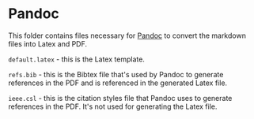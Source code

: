 # Pandoc

This folder contains files necessary for [Pandoc](https://pandoc.org/) to convert the markdown files into Latex and PDF.

`default.latex` - this is the Latex template.

`refs.bib` - this is the Bibtex file that's used by Pandoc to generate references in the PDF and is referenced in the generated Latex file.

`ieee.csl` - this is the citation styles file that Pandoc uses to generate references in the PDF. It's not used for generating the Latex file.